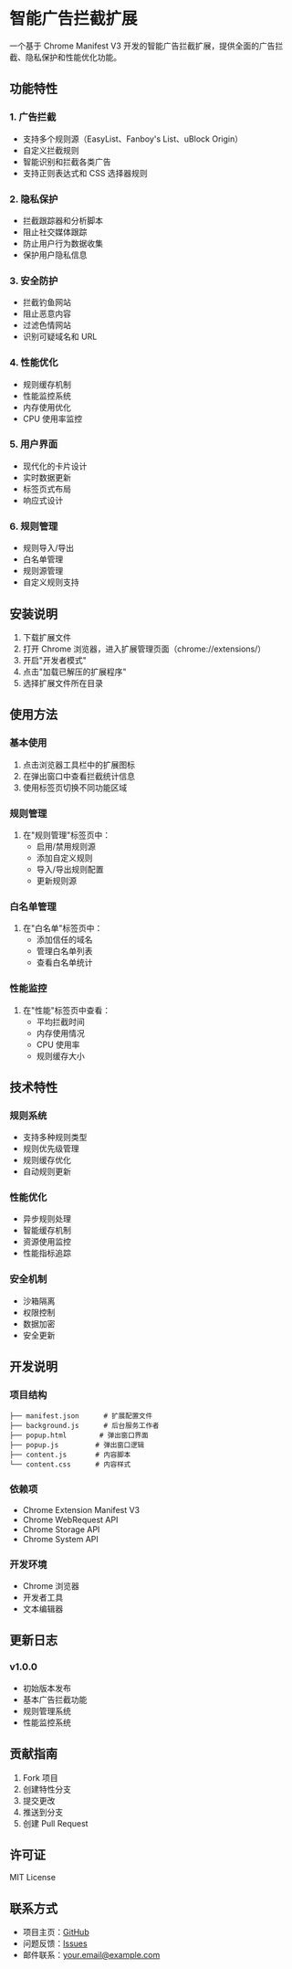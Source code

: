 # 智能广告拦截扩展

一个基于 Chrome Manifest V3 开发的智能广告拦截扩展，提供全面的广告拦截、隐私保护和性能优化功能。

## 功能特性

### 1. 广告拦截
- 支持多个规则源（EasyList、Fanboy's List、uBlock Origin）
- 自定义拦截规则
- 智能识别和拦截各类广告
- 支持正则表达式和 CSS 选择器规则

### 2. 隐私保护
- 拦截跟踪器和分析脚本
- 阻止社交媒体跟踪
- 防止用户行为数据收集
- 保护用户隐私信息

### 3. 安全防护
- 拦截钓鱼网站
- 阻止恶意内容
- 过滤色情网站
- 识别可疑域名和 URL

### 4. 性能优化
- 规则缓存机制
- 性能监控系统
- 内存使用优化
- CPU 使用率监控

### 5. 用户界面
- 现代化的卡片设计
- 实时数据更新
- 标签页式布局
- 响应式设计

### 6. 规则管理
- 规则导入/导出
- 白名单管理
- 规则源管理
- 自定义规则支持

## 安装说明

1. 下载扩展文件
2. 打开 Chrome 浏览器，进入扩展管理页面（chrome://extensions/）
3. 开启"开发者模式"
4. 点击"加载已解压的扩展程序"
5. 选择扩展文件所在目录

## 使用方法

### 基本使用
1. 点击浏览器工具栏中的扩展图标
2. 在弹出窗口中查看拦截统计信息
3. 使用标签页切换不同功能区域

### 规则管理
1. 在"规则管理"标签页中：
   - 启用/禁用规则源
   - 添加自定义规则
   - 导入/导出规则配置
   - 更新规则源

### 白名单管理
1. 在"白名单"标签页中：
   - 添加信任的域名
   - 管理白名单列表
   - 查看白名单统计

### 性能监控
1. 在"性能"标签页中查看：
   - 平均拦截时间
   - 内存使用情况
   - CPU 使用率
   - 规则缓存大小

## 技术特性

### 规则系统
- 支持多种规则类型
- 规则优先级管理
- 规则缓存优化
- 自动规则更新

### 性能优化
- 异步规则处理
- 智能缓存机制
- 资源使用监控
- 性能指标追踪

### 安全机制
- 沙箱隔离
- 权限控制
- 数据加密
- 安全更新

## 开发说明

### 项目结构
```
├── manifest.json      # 扩展配置文件
├── background.js      # 后台服务工作者
├── popup.html        # 弹出窗口界面
├── popup.js         # 弹出窗口逻辑
├── content.js       # 内容脚本
└── content.css      # 内容样式
```

### 依赖项
- Chrome Extension Manifest V3
- Chrome WebRequest API
- Chrome Storage API
- Chrome System API

### 开发环境
- Chrome 浏览器
- 开发者工具
- 文本编辑器

## 更新日志

### v1.0.0
- 初始版本发布
- 基本广告拦截功能
- 规则管理系统
- 性能监控系统

## 贡献指南

1. Fork 项目
2. 创建特性分支
3. 提交更改
4. 推送到分支
5. 创建 Pull Request

## 许可证

MIT License

## 联系方式

- 项目主页：[GitHub](https://github.com/yourusername/ad-blocker)
- 问题反馈：[Issues](https://github.com/yourusername/ad-blocker/issues)
- 邮件联系：your.email@example.com 